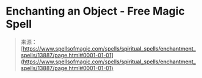 <!--yml
category: 未分类
date: 2024-06-12 18:52:32
-->

# Enchanting an Object - Free Magic Spell

> 来源：[https://www.spellsofmagic.com/spells/spiritual_spells/enchantment_spells/13887/page.html#0001-01-01](https://www.spellsofmagic.com/spells/spiritual_spells/enchantment_spells/13887/page.html#0001-01-01)
